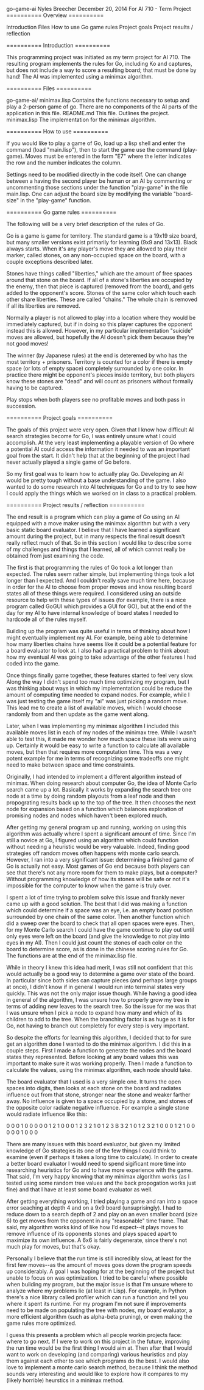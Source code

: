 go-game-ai
Nyles Breecher
December 20, 2014
For AI 710 - Term Project
========== Overview ==========

Introduction
Files
How to use
Go game rules
Project goals
Project results / reflection

========== Introduction ==========

This programming project was initiated as my term project for AI 710.  The resulting program implements the rules for Go, including Ko and captures, but does not include a way to score a resulting board; that must be done by hand!  The AI was implemented using a minimax algorithm.

========== Files ==========

go-game-ai/
    minimax.lisp
        Contains the functions necessary to setup and play a 2-person game of go.  There are no components of the AI parts of the application in this file.
    README.md
        This file.  Outlines the project.
    minimax.lisp
        The implementation for the minimax algorithm.

========== How to use ==========

If you would like to play a game of Go, load up a lisp shell and enter the command (load "main.lisp"), then to start the game use the command (play-game).  Moves must be entered in the form "E7" where the letter indicates the row and the number indicates the column.

Settings need to be modified directly in the code itself.  One can change between a having the second player be human or an AI by commenting or uncommenting those sections under the function "play-game" in the file main.lisp.  One can adjust the board size by modifying the variable "board-size" in the "play-game" function.

========== Go game rules ==========

The following will be a very brief description of the rules of Go.  

Go is a game is game for territory.  The standard game is a 19x19 size board, but many smaller versions exist primarily for learning (9x9 and 13x13).  Black always starts.  When it's any player's move they are allowed to play their marker, called stones, on any non-occupied space on the board, with a couple exceptions described later.

Stones have things called "liberties," which are the amount of free spaces around that stone on the board.  If all of a stone's liberties are occupied by the enemy, then that piece is captured (removed from the board), and gets added to the opponent's score.  Stones of the same color which touch each other share liberties.  These are called "chains."  The whole chain is removed if all its liberties are removed.

Normally a player is not allowed to play into a location where they would be immediately captured, but if in doing so this player captures the opponent instead this is allowed.  However, in my particular implementation "suicide" moves are allowed, but hopefully the AI doesn't pick them because they're not good moves!

The winner (by Japanese rules) at the end is deteremed by who has the most territory + prisoners.  Territory is counted for a color if there is empty space (or lots of empty space) completely surrounded by one color.  In practice there might be opponent's pieces inside territory, but both players know these stones are "dead" and will count as prisoners without formally having to be captured.

Play stops when both players see no profitable moves and both pass in succession.

========== Project goals ==========

The goals of this project were very open.  Given that I know how difficult AI search strategies become for Go, I was entirely unsure what I could accomplish.  At the very least implementing a playable version of Go where a potential AI could access the information it needed to was an important goal from the start.  It didn't help that at the beginning of the project I had never actually played a single game of Go before.

So my first goal was to learn how to actually play Go.  Developing an AI would be pretty tough without a base understanding of the game.  I also wanted to do some research into AI techniques for Go and to try to see how I could apply the things which we worked on in class to a practical problem.

========== Project results / reflection ==========

The end result is a program which can play a game of Go using an AI equipped with a move maker using the minimax algorithm but with a very basic static board evaluator.  I believe that I have learned a significant amount during the project, but in many respects the final result doesn't really reflect much of that.  So in this section I would like to describe some of my challenges and things that I learned, all of which cannot really be obtained from just examining the code.

The first is that programming the rules of Go took a lot longer than expected.  The rules seem rather simple, but implementing things took a lot longer than I expected.  And I couldn't really save much time here, because in order for the AI to choose from proper moves and know resulting board states all of these things were required.  I considered using an outside resource to help with these types of issues (for example, there is a nice program called GoGUI which provides a GUI for GO), but at the end of the day for my AI to have internal knowledge of board states I needed to hardcode all of the rules myself.

Building up the program was quite useful in terms of thinking about how I might eventually implement my AI.  For example, being able to determine how many liberties chains have seems like it could be a potential feature for a board evaluator to look at.  I also had a practical problem to think about: how my eventual AI was going to take advantage of the other features I had coded into the game.

Once things finally game together, these features started to feel very slow.  Along the way I didn't spend too much time optimizing my program, but I was thinking about ways in which my implementation could be reduce the amount of computing time needed to expand nodes.  For example, while I was just testing the game itself my "ai" was just picking a random move.  This lead me to create a list of available moves, which I would choose randomly from and then update as the game went along.

Later, when I was implementing my minimax algorithm I included this available moves list in each of my nodes of the minimax tree.  While I wasn't able to test this, it made me wonder how much space these lists were using up.  Certainly it would be easy to write a function to calculate all available moves, but then that requires more computation time.  This was a very potent example for me in terms of recognizing some tradeoffs one might need to make between space and time constraints.

Originally, I had intended to implement a different algorithm instead of minimax.  When doing research about computer Go, the idea of Monte Carlo search came up a lot.  Basically it works by expanding the search tree one node at a time by doing random playouts from a leaf node and then propograting results back up to the top of the tree.  It then chooses the next node for expansion based on a function which balances exploration of promising nodes and nodes which haven't been explored much.

After getting my general program up and running, working on using this algorithm was actually where I spent a significant amount of time.  Since I'm still a novice at Go, I figured using an algorithm which could function without needing a heuristic would be very valuable.  Indeed, finding good strategies off random moves often happens with monte carlo search.  However, I ran into a very significant issue: determining a finished game of Go is actually not easy.  Most games of Go end because both players can see that there's not any more room for them to make plays, but a computer?  Without programming knowledge of how its stones will be safe or not it's impossible for the computer to know when the game is truly over.

I spent a lot of time trying to problem solve this issue and frankly never came up with a good solution.  The best that I did was making a function which could determine if a space was an eye, i.e. an empty board position surrounded by one chain of the same color.  Then another function which did a sweep over the board to check that all open spaces were eyes.  Then, for my Monte Carlo search I could have the game continue to play out until only eyes were left on the board (and give the knowledge to not play into eyes in my AI).  Then I could just count the stones of each color on the board to determine score, as is done in the chinese scoring rules for Go. The functions are at the end of the minimax.lisp file.

While in theory I knew this idea had merit, I was still not confident that this would actually be a good way to determine a game over state of the board.  In particular since both sides can capture pieces (and perhaps large groups at once), I didn't know if in general I would run into terminal states very quickly.  This was not the only major issue though.  While having a good idea in general of the algorithm, I was unsure how to properly grow my tree in terms of adding new leaves to the search tree.  So the issue for me was that I was unsure when I pick a node to expand how many and which of its children to add to the tree.  When the branching factor is as huge as it is for Go, not having to branch out completely for every step is very important.

So despite the efforts for learning this algorithm, I decided that to for sure get an algorithm done I wanted to do the minimax algorithm.  I did this in a couple steps.  First I made a function to generate the nodes and the board states they represented.  Before looking at any board values this was important to make sure it was working properly.   Then I made a function to calculate the values, using the minimax algorithm, each node should take.

The board evaluator that I used is a very simple one.  It turns the open spaces into digits, then looks at each stone on the board and radiates influence out from that stone, stronger near the stone and weaker farther away.  No influence is given to a space occupied by a stone, and stones of the opposite color radiate negative influence.  For example a single stone would radiate influence like this:

0 0 0 1 0 0 0
0 0 1 2 1 0 0
0 1 2 3 2 1 0
1 2 3 B 3 2 1
0 1 2 3 2 1 0
0 0 1 2 1 0 0
0 0 0 1 0 0 0

There are many issues with this board evaluator, but given my limited knowledge of Go strategies its one of the few things I could think to examine (even if perhaps it takes a long time to calculate).  In order to create a better board evaluator I would need to spend sigificant more time into researching heuristics for Go and to have more experience with the game.  That said, I'm very happy knowing that my minimax algorithm works (as I tested using some random tree values and the back propogation works just fine) and that I have at least some board evaluator as well.

After getting everything working, I tried playing a game and ran into a space error seaching at depth 4 and on a 9x9 board (unsuprisingly).  I had to reduce down to a search depth of 2 and play on an even smaller board (size 6) to get moves from the opponent in any "reasonable" time frame.  That said, my algorithm works kind of like how I'd expect--it plays moves to remove influence of its opponents stones and plays spaced apart to maximize its own influence.  A 6x6 is fairly degenerate, since there's not much play for moves, but that's okay.

Personally I believe that the run time is still incredibly slow, at least for the first few moves--as the amount of moves goes down the program speeds up considerably.  A goal I was hoping for at the beginning of the project but unable to focus on was optimization.  I tried to be careful where possible when building my program, but the major issue is that I'm unsure where to analyze where my problems lie (at least in Lisp).  For example, in Python there's a nice library called profiler which can run a function and tell you where it spent its runtime.  For my program I'm not sure if improvements need to be made on populating the tree with nodes, my board evaluator, a more efficient algorithm (such as alpha-beta pruning), or even making the game rules more optimized.

I guess this presents a problem which all people workin projects face: where to go next.  If I were to work on this project in the future, improving the run time would be the first thing I would aim at.  Then after that I would want to work on developing (and comparing) various heuristics and play them against each other to see which programs do the best.  I would also love to implement a monte carlo search method, because I think the method sounds very interesting and would like to explore how it compares to my (likely horrible) heurstics in a minimax method.